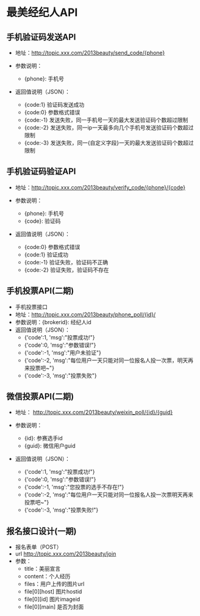 
# 最美经纪人API


## 手机验证码发送API

  * 地址：http://topic.xxx.com/2013beauty/send_code/{phone}

  * 参数说明：
    * {phone}: 手机号

  * 返回值说明（JSON）： 
    * {code:1} 验证码发送成功
    * {code:0} 参数格式错误
    * {code:-1} 发送失败，同一手机号一天的最大发送验证码个数超过限制
    * {code:-2} 发送失败，同一ip一天最多向几个手机号发送验证码个数超过限制
    * {code:-3} 发送失败，同一{自定义字段}一天的最大发送验证码个数超过限制
 

## 手机验证码验证API

  * 地址：http://topic.xxx.com/2013beauty/verify_code/{phone}/{code}

  * 参数说明：
    * {phone}: 手机号
    * {code}: 验证码

  * 返回值说明（JSON）： 
    * {code:0} 参数格式错误
    * {code:1} 验证成功
    * {code:-1} 验证失败，验证码不正确
    * {code:-2} 验证失败，验证码不存在



## 手机投票API(二期)
 * 手机投票接口
  * 地址：http://topic.xxx.com/2013beauty/phone_poll/{id}/
  * 参数说明：{brokerid}: 经纪人id
  * 返回值说明（JSON）： 
    * {'code':1, 'msg':"投票成功!"}
    * {'code':0, 'msg':"参数错误!"}
    * {'code':-1, 'msg':"用户未验证"}
    * {'code':-2, 'msg':"每位用户一天只能对同一位报名人投一次票，明天再来投票吧~"}
    * {'code':-3, 'msg':"投票失败"}


## 微信投票API(二期)
   * 地址： http://topic.xxx.com/2013beauty/weixin_poll/{id}/{guid}
   * 参数说明： 
     * {id}: 参赛选手id
     * {guid}: 微信用户guid

   * 返回值说明（JSON）： 
     * {'code':1, 'msg':"投票成功!"}
     * {'code':0, 'msg':"参数错误!"}
     * {'code':-1, 'msg':"您投票的选手不存在!"}
     * {'code':-2, 'msg':"每位用户一天只能对同一位报名人投一次票明天再来投票吧~"}
     * {'code':-3, 'msg':"投票失败!"}



## 报名接口设计(一期)
  * 报名表单（POST）
   * url http://topic.xxx.com/2013beauty/join
   * 参数：
      * title：美丽宣言
      * content：个人经历
      * files：用户上传的图片url
       * file[0][host] 图片hostid
       * file[0][id] 图片imageid
       * file[0][main] 是否为封面

